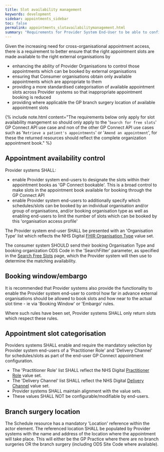 ```yaml
---
title: Slot availability management
keywords: development
sidebar: appointments_sidebar
toc: false
permalink: appointments_slotavailabilitymanagement.html
summary: "Requirements for Provider System End-User to be able to configure what slots are available to GP Connect Consumers"
---
```


Given the increasing need for cross-organisational appointment access, there is a requirement to better ensure that the right appointment slots are made available to the right external organisations by
  - enhancing the ability of Provider Organisations to control those appointments which can be booked by external organisations
  - ensuring that Consumer organisations obtain only available appointments which are appropriate to them
  - providing a more standardised categorisation of available appointment slots across Provider systems so that inappropriate appointment booking is reduced
  - providing where applicable the GP branch surgery location of available appointment slots

{% include note.html content="The requirements below only apply for slot availability mangement so should only apply to the '`Search for free slots`' GP Connect API use case and non of the other GP Connect API use cases such as '`Retrieve a patient's appointments`' or '`Amend an appointment`', for these the returned resources should reflect the complete organization appointment book." %}
  
## Appointment availability control ##

Provider systems SHALL:
- enable Provider system end-users to designate the slots within their appointment books as 'GP Connect bookable'. This is a broad control to make slots in the appointment book available for booking through the GP Connect API
- enable Provider system end-users to additionally specify which schedules/slots can be booked by an individual organisation and/or group of organisations, and/or booking organisation type as well as enabling end-users to limit the number of slots which can be booked by this 'organisation access profile'

The Provider system end-user SHALL be presented with an 'Organisation Type' list which reflects the NHS Digital [FHIR Organisation Type](https://fhir.nhs.uk/STU3/ValueSet/GPConnect-OrganisationType-1) value set.

The consumer system SHOULD send their booking Organisation Type and booking organization ODS Code in the 'SearchFilter' parameter, as specified in the [Search Free Slots](appointments_use_case_search_for_free_slots.html) page, which the Provider system will then use to determine the matching availability.

## Booking window/embargo ##
It is recommended that Provider systems also provide the functionality to enable the Provider system end-user to control how far in advance external organisations should be allowed to book slots and how near to the actual slot time - ie via 'Booking Window' or 'Embargo' rules.

Where such rules have been set, Provider systems SHALL only return slots which respect these rules.

## Appointment slot categorisation ##

Providers systems SHALL enable and require the mandatory selection by Provider system end-users of a 'Practitioner Role' and 'Delivery Channel' for schedules/slots as part of the end-user GP Connect appointment configuration.

- The 'Practitioner Role' list SHALL reflect the NHS Digital [Practitioner Role](https://fhir.nhs.uk/STU3/ValueSet/GPConnect-PractitionerRole-1) value set.
- The 'Delivery Channel' list SHALL reflect the NHS Digital [Delivery Channel](https://fhir.nhs.uk/STU3/ValueSet/GPConnect-DeliveryChannel-1) value set.
- Provider systems SHALL maintain alignment with the value sets.
- These values SHALL NOT be configurable/modifiable by end-users.


## Branch surgery location ##

The Schedule resource has a mandatory 'Location' reference within the actor element. The referenced location SHALL be populated by Provider systems with the name and address of the location where the appointment will take place. This will either be the GP Practice where there are no branch surgeries OR the branch surgery (including ODS Site Code where available).
